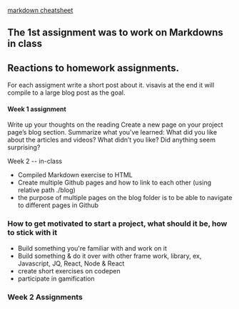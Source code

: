 
[markdown cheatsheet](https://www.markdownguide.org/cheat-sheet)

## The 1st assignment was to work on Markdowns in class 

## Reactions to homework assignments. 

 For each assigment write a short post about it. visavis at the end it will compile to a large blog post as the goal. 

 #### Week 1 assignment 

Write up your thoughts on the reading
Create a new page on your project page’s blog section.
Summarize what you’ve learned:
What did you like about the articles and videos?
What didn’t you like?
Did anything seem surprising?


Week 2 -- in-class 
- Compiled Markdown exercise to HTML
- Create multiple Github pages and how to link to each other (using relative path ./blog)
- the purpose of multiple pages on the blog folder is to be able to navigate to different pages in Github 

### How to get motivated to start a project, what should it be, how to stick with it
 - Build something you're familiar with and work on it
 - Build something & do it over with other frame work, library, ex, Javascript, JQ, React, Node & React
 - create short exercises on codepen 
 - participate in gamification
 
 ### Week 2 Assignments
